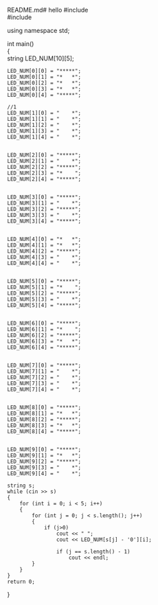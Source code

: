 README.md# hello
#include<iostream>   
#include<string>   
  
using namespace std;  
  
int main()  
{  
    string LED_NUM[10][5];  
  
  
    LED_NUM[0][0] = "*****";  
    LED_NUM[0][1] = "*   *";  
    LED_NUM[0][2] = "*   *";  
    LED_NUM[0][3] = "*   *";  
    LED_NUM[0][4] = "*****";  
  
    //1   
    LED_NUM[1][0] = "    *";  
    LED_NUM[1][1] = "    *";  
    LED_NUM[1][2] = "    *";  
    LED_NUM[1][3] = "    *";  
    LED_NUM[1][4] = "    *";  
  
  
    LED_NUM[2][0] = "*****";  
    LED_NUM[2][1] = "    *";  
    LED_NUM[2][2] = "*****";  
    LED_NUM[2][3] = "*    ";  
    LED_NUM[2][4] = "*****";  
  
  
    LED_NUM[3][0] = "*****";  
    LED_NUM[3][1] = "    *";  
    LED_NUM[3][2] = "*****";  
    LED_NUM[3][3] = "    *";  
    LED_NUM[3][4] = "*****";  
  
  
    LED_NUM[4][0] = "*   *";  
    LED_NUM[4][1] = "*   *";  
    LED_NUM[4][2] = "*****";  
    LED_NUM[4][3] = "    *";  
    LED_NUM[4][4] = "    *";  
  
  
    LED_NUM[5][0] = "*****";  
    LED_NUM[5][1] = "*    ";  
    LED_NUM[5][2] = "*****";  
    LED_NUM[5][3] = "    *";  
    LED_NUM[5][4] = "*****";  
  
  
    LED_NUM[6][0] = "*****";  
    LED_NUM[6][1] = "*    ";  
    LED_NUM[6][2] = "*****";  
    LED_NUM[6][3] = "*   *";  
    LED_NUM[6][4] = "*****";  
  
  
    LED_NUM[7][0] = "*****";  
    LED_NUM[7][1] = "    *";  
    LED_NUM[7][2] = "    *";  
    LED_NUM[7][3] = "    *";  
    LED_NUM[7][4] = "    *";  
  
  
    LED_NUM[8][0] = "*****";  
    LED_NUM[8][1] = "*   *";  
    LED_NUM[8][2] = "*****";  
    LED_NUM[8][3] = "*   *";  
    LED_NUM[8][4] = "*****";  
  
  
    LED_NUM[9][0] = "*****";  
    LED_NUM[9][1] = "*   *";  
    LED_NUM[9][2] = "*****";  
    LED_NUM[9][3] = "    *";  
    LED_NUM[9][4] = "    *";  
  
    string s;  
    while (cin >> s)  
    {  
        for (int i = 0; i < 5; i++)  
        {  
            for (int j = 0; j < s.length(); j++)  
            {  
                if (j>0)  
                    cout << " ";  
                    cout << LED_NUM[s[j] - '0'][i];  
  
                    if (j == s.length() - 1)  
                        cout << endl;  
            }  
        }  
    }  
    return 0;  
}  
 
